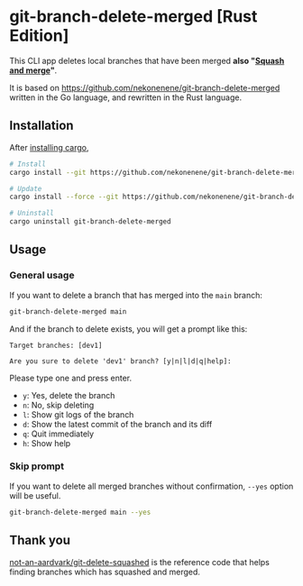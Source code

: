 # git-branch-delete-merged [Rust Edition]

This CLI app deletes local branches that have been merged **also "[Squash and merge](https://docs.github.com/en/pull-requests/collaborating-with-pull-requests/incorporating-changes-from-a-pull-request/about-pull-request-merges#squash-and-merge-your-commits)"**.

It is based on https://github.com/nekonenene/git-branch-delete-merged written in the Go language, and rewritten in the Rust language.


## Installation

After [installing cargo](https://doc.rust-lang.org/cargo/getting-started/installation.html),

```sh
# Install
cargo install --git https://github.com/nekonenene/git-branch-delete-merged-rs

# Update
cargo install --force --git https://github.com/nekonenene/git-branch-delete-merged-rs

# Uninstall
cargo uninstall git-branch-delete-merged
```


## Usage

### General usage

If you want to delete a branch that has merged into the `main` branch:

```sh
git-branch-delete-merged main
```

And if the branch to delete exists, you will get a prompt like this:

```
Target branches: [dev1]

Are you sure to delete 'dev1' branch? [y|n|l|d|q|help]:
```

Please type one and press enter.

* `y`: Yes, delete the branch
* `n`: No, skip deleting
* `l`: Show git logs of the branch
* `d`: Show the latest commit of the branch and its diff
* `q`: Quit immediately
* `h`: Show help

### Skip prompt

If you want to delete all merged branches without confirmation, `--yes` option will be useful.

```sh
git-branch-delete-merged main --yes
```


## Thank you

[not-an-aardvark/git-delete-squashed](https://github.com/not-an-aardvark/git-delete-squashed) is the reference code that helps finding branches which has squashed and merged.
